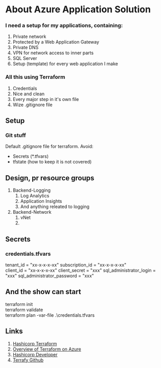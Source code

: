 # About Azure Application Solution
### I need a setup for my applications, containing: 
1. Private network
1. Protected by a Web Application Gateway
1. Private DNS
1. VPN for network access to inner parts
1. SQL Server
1. Setup (template) for every web application I make

### All this using Terraform
1. Credentials
1. Nice and clean
1. Every major step in it's own file
1. Wize .gitignore file

## Setup
### Git stuff
Default .gitignore file for terraform. Avoid: 
* Secrets (*.tfvars)
* tfstate (how to keep it is not covered)

## Design, pr resource groups
1. Backend-Logging
    1. Log Analytics
    1. Application Insights
    1. And anything releated to logging
1. Backend-Network
    1. vNet
    1. 

## Secrets
### credentials.tfvars
tenant_id                           = "xx-x-x-x-xx"
subscription_id                     = "xx-x-x-x-xx"       
client_id                           = "xx-x-x-x-xx"
client_secret                       = "xxx"
sql_administrator_login             = "xxx"
sql_administrator_password          = "xxx"

## And the show can start
terraform init  
terraform validate  
terraform plan -var-file .\credentials.tfvars  





## Links
1. [Hashicorp Terraform](https://www.hashicorp.com/products/terraform)
1. [Overview of Terraform on Azure](https://learn.microsoft.com/en-us/azure/developer/terraform/overview)
1. [Hashicorp Developer](https://developer.hashicorp.com/terraform/tutorials/azure-get-started)
1. [Terrafy Github](https://github.com/Azure/aztfy#goal)

